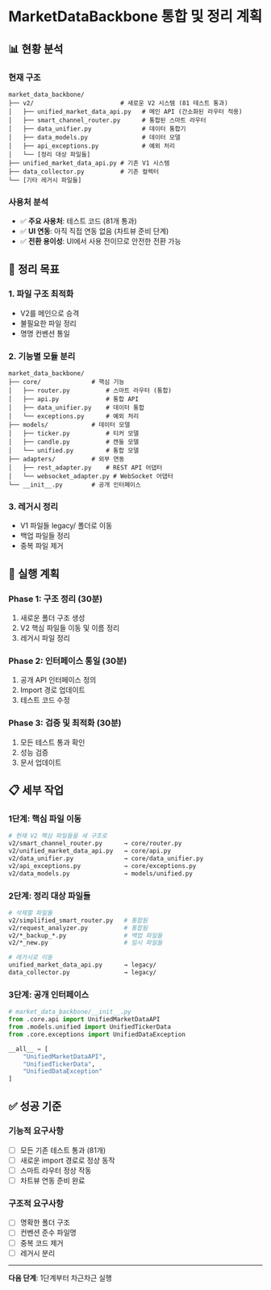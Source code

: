 # MarketDataBackbone 통합 및 정리 계획

## 📊 현황 분석

### 현재 구조
```
market_data_backbone/
├── v2/                        # 새로운 V2 시스템 (81 테스트 통과)
│   ├── unified_market_data_api.py   # 메인 API (간소화된 라우터 적용)
│   ├── smart_channel_router.py      # 통합된 스마트 라우터
│   ├── data_unifier.py              # 데이터 통합기
│   ├── data_models.py               # 데이터 모델
│   ├── api_exceptions.py            # 예외 처리
│   └── [정리 대상 파일들]
├── unified_market_data_api.py # 기존 V1 시스템
├── data_collector.py          # 기존 컬렉터
└── [기타 레거시 파일들]
```

### 사용처 분석
- ✅ **주요 사용처**: 테스트 코드 (81개 통과)
- ✅ **UI 연동**: 아직 직접 연동 없음 (차트뷰 준비 단계)
- ✅ **전환 용이성**: UI에서 사용 전이므로 안전한 전환 가능

## 🎯 정리 목표

### 1. 파일 구조 최적화
- V2를 메인으로 승격
- 불필요한 파일 정리
- 명명 컨벤션 통일

### 2. 기능별 모듈 분리
```
market_data_backbone/
├── core/              # 핵심 기능
│   ├── router.py          # 스마트 라우터 (통합)
│   ├── api.py             # 통합 API
│   ├── data_unifier.py    # 데이터 통합
│   └── exceptions.py      # 예외 처리
├── models/            # 데이터 모델
│   ├── ticker.py          # 티커 모델
│   ├── candle.py          # 캔들 모델
│   └── unified.py         # 통합 모델
├── adapters/          # 외부 연동
│   ├── rest_adapter.py    # REST API 어댑터
│   └── websocket_adapter.py # WebSocket 어댑터
└── __init__.py        # 공개 인터페이스
```

### 3. 레거시 정리
- V1 파일들 legacy/ 폴더로 이동
- 백업 파일들 정리
- 중복 파일 제거

## 🚀 실행 계획

### Phase 1: 구조 정리 (30분)
1. 새로운 폴더 구조 생성
2. V2 핵심 파일들 이동 및 이름 정리
3. 레거시 파일 정리

### Phase 2: 인터페이스 통일 (30분)
1. 공개 API 인터페이스 정의
2. Import 경로 업데이트
3. 테스트 코드 수정

### Phase 3: 검증 및 최적화 (30분)
1. 모든 테스트 통과 확인
2. 성능 검증
3. 문서 업데이트

## 📋 세부 작업

### 1단계: 핵심 파일 이동
```bash
# 현재 V2 핵심 파일들을 새 구조로
v2/smart_channel_router.py      → core/router.py
v2/unified_market_data_api.py   → core/api.py
v2/data_unifier.py              → core/data_unifier.py
v2/api_exceptions.py            → core/exceptions.py
v2/data_models.py               → models/unified.py
```

### 2단계: 정리 대상 파일들
```bash
# 삭제할 파일들
v2/simplified_smart_router.py   # 통합됨
v2/request_analyzer.py          # 통합됨
v2/*_backup_*.py                # 백업 파일들
v2/*_new.py                     # 임시 파일들

# 레거시로 이동
unified_market_data_api.py      → legacy/
data_collector.py               → legacy/
```

### 3단계: 공개 인터페이스
```python
# market_data_backbone/__init__.py
from .core.api import UnifiedMarketDataAPI
from .models.unified import UnifiedTickerData
from .core.exceptions import UnifiedDataException

__all__ = [
    "UnifiedMarketDataAPI",
    "UnifiedTickerData",
    "UnifiedDataException"
]
```

## ✅ 성공 기준

### 기능적 요구사항
- [ ] 모든 기존 테스트 통과 (81개)
- [ ] 새로운 import 경로로 정상 동작
- [ ] 스마트 라우터 정상 작동
- [ ] 차트뷰 연동 준비 완료

### 구조적 요구사항
- [ ] 명확한 폴더 구조
- [ ] 컨벤션 준수 파일명
- [ ] 중복 코드 제거
- [ ] 레거시 분리

---

**다음 단계**: 1단계부터 차근차근 실행
